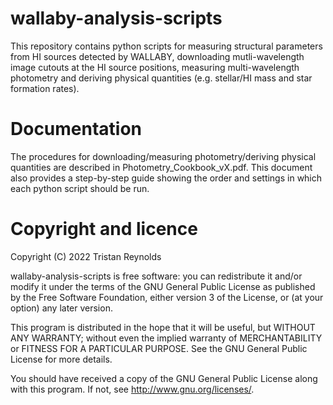 # wallaby-analysis-scripts

This repository contains python scripts for measuring structural parameters from HI sources 
detected by WALLABY, downloading mutli-wavelength image cutouts at the HI source positions, 
measuring multi-wavelength photometry and deriving physical quantities (e.g. stellar/HI mass
and star formation rates).

# Documentation

The procedures for downloading/measuring photometry/deriving physical quantities are described in Photometry_Cookbook_vX.pdf. This document also provides a step-by-step guide showing the order and settings in which each python script should be run.

# Copyright and licence

Copyright (C) 2022 Tristan Reynolds

wallaby-analysis-scripts is free software: you can redistribute it and/or modify it under the terms of the GNU General Public License as published by the Free Software Foundation, either version 3 of the License, or (at your option) any later version.

This program is distributed in the hope that it will be useful, but WITHOUT ANY WARRANTY; without even the implied warranty of MERCHANTABILITY or FITNESS FOR A PARTICULAR PURPOSE. See the GNU General Public License for more details.

You should have received a copy of the GNU General Public License along with this program. If not, see http://www.gnu.org/licenses/.